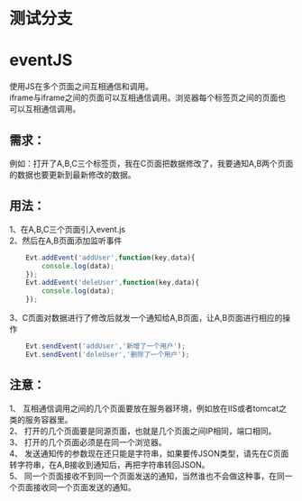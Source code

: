 # 测试分支
# eventJS
使用JS在多个页面之间互相通信和调用。<br> 
iframe与iframe之间的页面可以互相通信调用。浏览器每个标签页之间的页面也可以互相通信调用。

## 需求：
例如：打开了A,B,C三个标签页，我在C页面把数据修改了，我要通知A,B两个页面的数据也要更新到最新修改的数据。

## 用法：
1、在A,B,C三个页面引入event.js <br> 
2、然后在A,B页面添加监听事件 <br> 

```JavaScript
    Evt.addEvent('addUser',function(key,data){
        console.log(data);
    });
    Evt.addEvent('deleUser',function(key,data){
        console.log(data);
    });
```
3、C页面对数据进行了修改后就发一个通知给A,B页面，让A,B页面进行相应的操作 <br> 

```JavaScript
    Evt.sendEvent('addUser','新增了一个用户');
    Evt.sendEvent('deleUser','删除了一个用户');
 ```
## 注意：
1、 互相通信调用之间的几个页面要放在服务器环境，例如放在IIS或者tomcat之类的服务容器里。<br> 
2、 打开的几个页面要是同源页面，也就是几个页面之间IP相同，端口相同。<br> 
3、 打开的几个页面必须是在同一个浏览器。<br> 
4、 发送通知传的参数现在还只能是字符串，如果要传JSON类型，请先在C页面转字符串，在A,B接收到通知后，再把字符串转回JSON。<br> 
5、 同一个页面接收不到同一个页面发送的通知，当然谁也不会做这种事，在同一个页面接收同一个页面发送的通知。